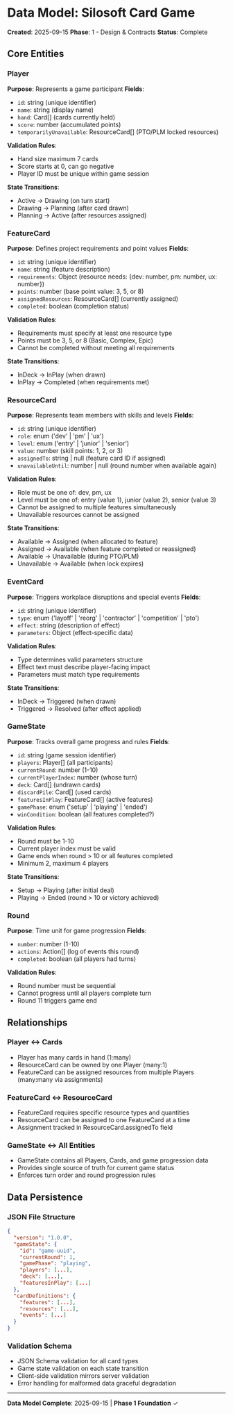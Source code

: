 # Data Model: Silosoft Card Game

**Created**: 2025-09-15
**Phase**: 1 - Design & Contracts
**Status**: Complete

## Core Entities

### Player
**Purpose**: Represents a game participant
**Fields**:
- `id`: string (unique identifier)
- `name`: string (display name)
- `hand`: Card[] (cards currently held)
- `score`: number (accumulated points)
- `temporarilyUnavailable`: ResourceCard[] (PTO/PLM locked resources)

**Validation Rules**:
- Hand size maximum 7 cards
- Score starts at 0, can go negative
- Player ID must be unique within game session

**State Transitions**:
- Active → Drawing (on turn start)
- Drawing → Planning (after card drawn)
- Planning → Active (after resources assigned)

### FeatureCard
**Purpose**: Defines project requirements and point values
**Fields**:
- `id`: string (unique identifier)
- `name`: string (feature description)
- `requirements`: Object (resource needs: {dev: number, pm: number, ux: number})
- `points`: number (base point value: 3, 5, or 8)
- `assignedResources`: ResourceCard[] (currently assigned)
- `completed`: boolean (completion status)

**Validation Rules**:
- Requirements must specify at least one resource type
- Points must be 3, 5, or 8 (Basic, Complex, Epic)
- Cannot be completed without meeting all requirements

**State Transitions**:
- InDeck → InPlay (when drawn)
- InPlay → Completed (when requirements met)

### ResourceCard
**Purpose**: Represents team members with skills and levels
**Fields**:
- `id`: string (unique identifier)
- `role`: enum ('dev' | 'pm' | 'ux')
- `level`: enum ('entry' | 'junior' | 'senior')
- `value`: number (skill points: 1, 2, or 3)
- `assignedTo`: string | null (feature card ID if assigned)
- `unavailableUntil`: number | null (round number when available again)

**Validation Rules**:
- Role must be one of: dev, pm, ux
- Level must be one of: entry (value 1), junior (value 2), senior (value 3)
- Cannot be assigned to multiple features simultaneously
- Unavailable resources cannot be assigned

**State Transitions**:
- Available → Assigned (when allocated to feature)
- Assigned → Available (when feature completed or reassigned)
- Available → Unavailable (during PTO/PLM)
- Unavailable → Available (when lock expires)

### EventCard
**Purpose**: Triggers workplace disruptions and special events
**Fields**:
- `id`: string (unique identifier)
- `type`: enum ('layoff' | 'reorg' | 'contractor' | 'competition' | 'pto')
- `effect`: string (description of effect)
- `parameters`: Object (effect-specific data)

**Validation Rules**:
- Type determines valid parameters structure
- Effect text must describe player-facing impact
- Parameters must match type requirements

**State Transitions**:
- InDeck → Triggered (when drawn)
- Triggered → Resolved (after effect applied)

### GameState
**Purpose**: Tracks overall game progress and rules
**Fields**:
- `id`: string (game session identifier)
- `players`: Player[] (all participants)
- `currentRound`: number (1-10)
- `currentPlayerIndex`: number (whose turn)
- `deck`: Card[] (undrawn cards)
- `discardPile`: Card[] (used cards)
- `featuresInPlay`: FeatureCard[] (active features)
- `gamePhase`: enum ('setup' | 'playing' | 'ended')
- `winCondition`: boolean (all features completed?)

**Validation Rules**:
- Round must be 1-10
- Current player index must be valid
- Game ends when round > 10 or all features completed
- Minimum 2, maximum 4 players

**State Transitions**:
- Setup → Playing (after initial deal)
- Playing → Ended (round > 10 or victory achieved)

### Round
**Purpose**: Time unit for game progression
**Fields**:
- `number`: number (1-10)
- `actions`: Action[] (log of events this round)
- `completed`: boolean (all players had turns)

**Validation Rules**:
- Round number must be sequential
- Cannot progress until all players complete turn
- Round 11 triggers game end

## Relationships

### Player ↔ Cards
- Player has many cards in hand (1:many)
- ResourceCard can be owned by one Player (many:1)
- FeatureCard can be assigned resources from multiple Players (many:many via assignments)

### FeatureCard ↔ ResourceCard
- FeatureCard requires specific resource types and quantities
- ResourceCard can be assigned to one FeatureCard at a time
- Assignment tracked in ResourceCard.assignedTo field

### GameState ↔ All Entities
- GameState contains all Players, Cards, and game progression data
- Provides single source of truth for current game status
- Enforces turn order and round progression rules

## Data Persistence

### JSON File Structure
```json
{
  "version": "1.0.0",
  "gameState": {
    "id": "game-uuid",
    "currentRound": 1,
    "gamePhase": "playing",
    "players": [...],
    "deck": [...],
    "featuresInPlay": [...]
  },
  "cardDefinitions": {
    "features": [...],
    "resources": [...],
    "events": [...]
  }
}
```

### Validation Schema
- JSON Schema validation for all card types
- Game state validation on each state transition
- Client-side validation mirrors server validation
- Error handling for malformed data graceful degradation

---
**Data Model Complete**: 2025-09-15 | **Phase 1 Foundation** ✓